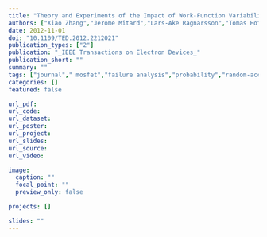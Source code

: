 ```yaml
---
title: "Theory and Experiments of the Impact of Work-Function Variability on Threshold Voltage Variability in MOS Devices"
authors: ["Xiao Zhang","Jerome Mitard","Lars-Ake Ragnarsson","Tomas Hoffmann","Michael Deal","Melody E. Grubbs","Jing Li","Blanka Magyari-Kope","Bruce M. Clemens","Yoshio Nishi"]
date: 2012-11-01
doi: "10.1109/TED.2012.2212021"
publication_types: ["2"]
publication: "_IEEE Transactions on Electron Devices_"
publication_short: ""
summary: ""
tags: ["journal"," mosfet","failure analysis","probability","random-access storage","semiconductor device models","semiconductor device reliability","mos devices","mosfet","wfv","grain orientation","polycrystalline metal gate","random dopant fluctuation","size 22 nm","static ram failure probability","threshold voltage variability","work-function variability","integrated circuit modeling","logic gates","random access memory","resource description framework","semiconductor device modeling","mosfets","metal gate","variability","work function (wf)"]
categories: []
featured: false

url_pdf:
url_code:
url_dataset:
url_poster:
url_project:
url_slides:
url_source:
url_video:

image:
  caption: ""
  focal_point: ""
  preview_only: false

projects: []

slides: ""
---
```


